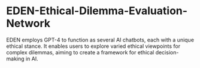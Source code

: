# EDEN-Ethical-Dilemma-Evaluation-Network
EDEN employs GPT-4 to function as several AI chatbots, each with a unique ethical stance. It enables users to explore varied ethical viewpoints for complex dilemmas, aiming to create a framework for ethical decision-making in AI.
